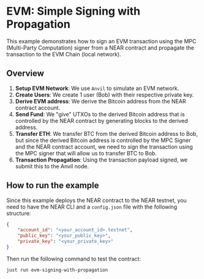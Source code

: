# EVM: Simple Signing with Propagation

This example demonstrates how to sign an EVM transaction using the MPC  (Multi-Party Computation) signer from a NEAR contract and propagate the transaction to the EVM Chain (local network).

## Overview

1. **Setup EVM Network**: We use `Anvil` to simulate an EVM network.
2. **Create Users**: We create 1 user (Bob) with their respective private key.
3. **Derive EVM address**: We derive the Bitcoin address from the NEAR contract account.
4. **Send Fund**: We "give" UTXOs to the derived Bitcoin address that is controlled by the NEAR contract by generating blocks to the derived address. 
5. **Transfer ETH**: We transfer BTC from the derived Bitcoin address to Bob, but since the derived Bitcoin address is controlled by the MPC Signer and the NEAR contract account, we need to sign the transaction using the MPC signer that will allow us to transfer BTC to Bob.
6. **Transaction Propagation**: Using the transaction payload signed, we submit this to the Anvil node.

## How to run the example

Since this example deploys the NEAR contract to the NEAR testnet, you need to have the NEAR CLI and a `config.json` file with the following structure:

```json
{
    "account_id": "<your_account_id>.testnet",
    "public_key": "<your_public_key>",
    "private_key": "<your_private_key>"
}
```

Then run the following command to test the contract:

```bash
just run evm-signing-with-propagation
```
